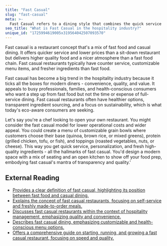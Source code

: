 ```yaml
---
title: "Fast Casual"
slug: "fast-casual"
meta: >-
  Fast Casual refers to a dining style that combines the quick service of fast food with higher quality ingredients and a more inviting atmosphere, enhancing guest satisfaction.
seo_title: "What is Fast Casual in the hospitality industry?"
unique_id: "1725994619005x319564042507093570"
---
```


Fast casual is a restaurant concept that's a mix of fast food and casual dining. It offers quicker service and lower prices than a sit-down restaurant but delivers higher quality food and a nicer atmosphere than a fast food chain. Fast casual restaurants typically have counter service, customizable menu items, and fresher ingredients than fast food.

Fast casual has become a big trend in the hospitality industry because it ticks all the boxes for modern diners - convenience, quality, and value. It appeals to busy professionals, families, and health-conscious consumers who want a step up from fast food but not the time or expense of full-service dining. Fast casual restaurants often have healthier options, transparent ingredient sourcing, and a focus on sustainability, which is what today's eco-aware consumers are seeking.

Let's say you're a chef looking to open your own restaurant. You might consider the fast casual model for lower operational costs and wider appeal. You could create a menu of customizable grain bowls where customers choose their base (quinoa, brown rice, or mixed greens), protein (grilled chicken, tofu, or fish), and toppings (roasted vegetables, nuts, or cheese). This way you get quick service, personalization, and fresh high-quality ingredients - all the hallmarks of fast casual. You'd design a modern space with a mix of seating and an open kitchen to show off your food prep, embodying fast casual's mantra of transparency and quality.'

## External Reading

- [Provides a clear definition of fast casual, highlighting its position between fast food and casual dining.](https://blackboxintelligence.com/resources/restaurant-glossary/fast-casual/)
- [Explains the concept of fast casual restaurants, focusing on self-service and freshly made-to-order meals.](https://www.flipdish.com/us/resources/blog/what-is-a-fast-casual-restaurant)
- [Discusses fast casual restaurants within the context of hospitality management, emphasizing quality and convenience.](https://library.fiveable.me/key-terms/hospitality-management/fast-casual-restaurants)
- [Describes fast casual dining, emphasizing customizable and health-conscious menu options.](https://pos.toasttab.com/blog/on-the-line/fast-casual-dining)
- [Offers a comprehensive guide on starting, running, and growing a fast casual restaurant, focusing on speed and quality.](https://www.onehubpos.com/blog/fast-casual-restaurants-a-complete-guide-to-start-run-and-grow)